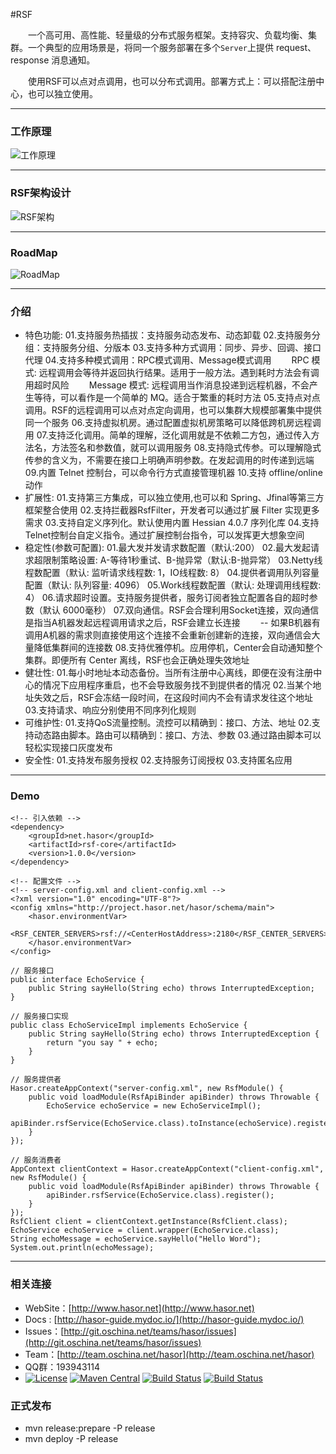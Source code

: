 #RSF

&emsp;&emsp;一个高可用、高性能、轻量级的分布式服务框架。支持容灾、负载均衡、集群。一个典型的应用场景是，将同一个服务部署在多个`Server`上提供 request、response 消息通知。

&emsp;&emsp;使用RSF可以点对点调用，也可以分布式调用。部署方式上：可以搭配注册中心，也可以独立使用。

----------
### 工作原理
![工作原理](http://project.hasor.net/resources/224933_BV6Q_1166271.jpg)

----------
### RSF架构设计
![RSF架构](http://project.hasor.net/resources/002011_mz60_1166271.jpg)

----------
### RoadMap
![RoadMap](http://project.hasor.net/resources/120213_9S4m_1166271.jpg)

----------
### 介绍
* 特色功能:
    01.支持服务热插拔：支持服务动态发布、动态卸载
    02.支持服务分组：支持服务分组、分版本
    03.支持多种方式调用：同步、异步、回调、接口代理
    04.支持多种模式调用：RPC模式调用、Message模式调用
        &emsp;&emsp;RPC     模式: 远程调用会等待并返回执行结果。适用于一般方法。遇到耗时方法会有调用超时风险
        &emsp;&emsp;Message 模式: 远程调用当作消息投递到远程机器，不会产生等待，可以看作是一个简单的 MQ。适合于繁重的耗时方法
    05.支持点对点调用。RSF的远程调用可以点对点定向调用，也可以集群大规模部署集中提供同一个服务
    06.支持虚拟机房。通过配置虚拟机房策略可以降低跨机房远程调用
    07.支持泛化调用。简单的理解，泛化调用就是不依赖二方包，通过传入方法名，方法签名和参数值，就可以调用服务
    08.支持隐式传参。可以理解隐式传参的含义为，不需要在接口上明确声明参数。在发起调用的时传递到远端
    09.内置 Telnet 控制台，可以命令行方式直接管理机器
    10.支持 offline/online 动作
* 扩展性:
    01.支持第三方集成，可以独立使用,也可以和 Spring、Jfinal等第三方框架整合使用
    02.支持拦截器RsfFilter，开发者可以通过扩展 Filter 实现更多需求
    03.支持自定义序列化。默认使用内置 Hessian 4.0.7 序列化库
    04.支持Telnet控制台自定义指令。通过扩展控制台指令，可以发挥更大想象空间
* 稳定性(参数可配置):
    01.最大发并发请求数配置（默认:200）
    02.最大发起请求超限制策略设置: A-等待1秒重试、B-抛异常（默认:B-抛异常）
    03.Netty线程数配置（默认: 监听请求线程数: 1，IO线程数: 8）
    04.提供者调用队列容量配置（默认: 队列容量: 4096）
    05.Work线程数配置（默认: 处理调用线程数: 4）
    06.请求超时设置。支持服务提供者，服务订阅者独立配置各自的超时参数（默认 6000毫秒）
    07.双向通信。RSF会合理利用Socket连接，双向通信是指当A机器发起远程调用请求之后，RSF会建立长连接
        &emsp;&emsp;-- 如果B机器有调用A机器的需求则直接使用这个连接不会重新创建新的连接，双向通信会大量降低集群间的连接数
    08.支持优雅停机。应用停机，Center会自动通知整个集群。即便所有 Center 离线，RSF也会正确处理失效地址
* 健壮性:
    01.每小时地址本动态备份。当所有注册中心离线，即便在没有注册中心的情况下应用程序重启，也不会导致服务找不到提供者的情况
    02.当某个地址失效之后，RSF会冻结一段时间，在这段时间内不会有请求发往这个地址
    03.支持请求、响应分别使用不同序列化规则
* 可维护性:
    01.支持QoS流量控制。流控可以精确到：接口、方法、地址
    02.支持动态路由脚本。路由可以精确到：接口、方法、参数
    03.通过路由脚本可以轻松实现接口灰度发布
* 安全性:
    01.支持发布服务授权
    02.支持服务订阅授权
    03.支持匿名应用

----------
### Demo
	<!-- 引入依赖 -->
	<dependency>
		<groupId>net.hasor</groupId>
		<artifactId>rsf-core</artifactId>
		<version>1.0.0</version>
	</dependency>

	<!-- 配置文件 -->
	<!-- server-config.xml and client-config.xml -->
	<?xml version="1.0" encoding="UTF-8"?>
    <config xmlns="http://project.hasor.net/hasor/schema/main">
        <hasor.environmentVar>
            <RSF_CENTER_SERVERS>rsf://<CenterHostAddress>:2180</RSF_CENTER_SERVERS>
        </hasor.environmentVar>
    </config>

    // 服务接口
    public interface EchoService {
        public String sayHello(String echo) throws InterruptedException;
    }
    
    // 服务接口实现
    public class EchoServiceImpl implements EchoService {
        public String sayHello(String echo) throws InterruptedException {
            return "you say " + echo;
        }
    }
    
	// 服务提供者
	Hasor.createAppContext("server-config.xml", new RsfModule() {
        public void loadModule(RsfApiBinder apiBinder) throws Throwable {
			EchoService echoService = new EchoServiceImpl();
			apiBinder.rsfService(EchoService.class).toInstance(echoService).register();
		}
	});

	// 服务消费者
	AppContext clientContext = Hasor.createAppContext("client-config.xml", new RsfModule() {
        public void loadModule(RsfApiBinder apiBinder) throws Throwable {
			apiBinder.rsfService(EchoService.class).register();
		}
	});
	RsfClient client = clientContext.getInstance(RsfClient.class);
	EchoService echoService = client.wrapper(EchoService.class);
	String echoMessage = echoService.sayHello("Hello Word");
	System.out.println(echoMessage);

----------
### 相关连接

* WebSite：[http://www.hasor.net](http://www.hasor.net)
* Docs : [http://hasor-guide.mydoc.io/](http://hasor-guide.mydoc.io/)
* Issues：[http://git.oschina.net/teams/hasor/issues](http://git.oschina.net/teams/hasor/issues)
* Team：[http://team.oschina.net/hasor](http://team.oschina.net/hasor)
* QQ群：193943114
* [![License](https://img.shields.io/badge/license-Apache%202-4EB1BA.svg)](https://www.apache.org/licenses/LICENSE-2.0.html)
[![Maven Central](https://maven-badges.herokuapp.com/maven-central/net.hasor/hasor-rsf/badge.svg)](https://maven-badges.herokuapp.com/maven-central/net.hasor/hasor-rsf)
[![Build Status](https://travis-ci.org/zycgit/rsf.svg?branch=master)](https://travis-ci.org/zycgit/rsf)
[![Build Status](https://travis-ci.org/zycgit/rsf.svg?branch=dev)](https://travis-ci.org/zycgit/rsf)

### 正式发布

* mvn release:prepare -P release
* mvn deploy -P release